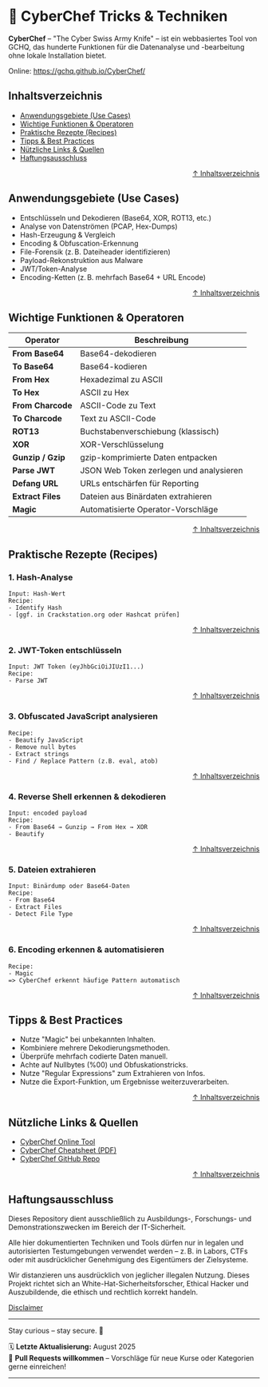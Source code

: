 # 🧁 CyberChef Tricks & Techniken

**CyberChef** – "The Cyber Swiss Army Knife" – ist ein webbasiertes Tool von GCHQ, 
das hunderte Funktionen für die Datenanalyse und -bearbeitung ohne lokale Installation bietet.

Online: https://gchq.github.io/CyberChef/



## Inhaltsverzeichnis
- [Anwendungsgebiete (Use Cases)](#anwendungsgebiete-use-cases)
- [Wichtige Funktionen & Operatoren](#wichtige-funktionen--operatoren)
- [Praktische Rezepte (Recipes)](#praktische-rezepte-recipes)
- [Tipps & Best Practices](#tipps--best-practices)
- [Nützliche Links & Quellen](#nützliche-links--quellen)
- [Haftungsausschluss](#haftungsausschluss)



<div align=right>

[↑ Inhaltsverzeichnis](#inhaltsverzeichnis)

</div>

## Anwendungsgebiete (Use Cases)

- Entschlüsseln und Dekodieren (Base64, XOR, ROT13, etc.)
- Analyse von Datenströmen (PCAP, Hex-Dumps)
- Hash-Erzeugung & Vergleich
- Encoding & Obfuscation-Erkennung
- File-Forensik (z. B. Dateiheader identifizieren)
- Payload-Rekonstruktion aus Malware
- JWT/Token-Analyse
- Encoding-Ketten (z. B. mehrfach Base64 + URL Encode)



<div align=right>

[↑ Inhaltsverzeichnis](#inhaltsverzeichnis)

</div>

## Wichtige Funktionen & Operatoren

| Operator                  | Beschreibung                                      |
|---------------------------|---------------------------------------------------|
| **From Base64**           | Base64-dekodieren                                |
| **To Base64**             | Base64-kodieren                                  |
| **From Hex**              | Hexadezimal zu ASCII                             |
| **To Hex**                | ASCII zu Hex                                     |
| **From Charcode**         | ASCII-Code zu Text                               |
| **To Charcode**           | Text zu ASCII-Code                               |
| **ROT13**                 | Buchstabenverschiebung (klassisch)               |
| **XOR**                   | XOR-Verschlüsselung                              |
| **Gunzip / Gzip**         | gzip-komprimierte Daten entpacken                |
| **Parse JWT**             | JSON Web Token zerlegen und analysieren          |
| **Defang URL**            | URLs entschärfen für Reporting                   |
| **Extract Files**         | Dateien aus Binärdaten extrahieren               |
| **Magic**                 | Automatisierte Operator-Vorschläge               |




<div align=right>

[↑ Inhaltsverzeichnis](#inhaltsverzeichnis)

</div>


## Praktische Rezepte (Recipes)

### 1. Hash-Analyse
```text
Input: Hash-Wert
Recipe:
- Identify Hash
- [ggf. in Crackstation.org oder Hashcat prüfen]
```


<div align=right>

[↑ Inhaltsverzeichnis](#inhaltsverzeichnis)

</div>


### 2. JWT-Token entschlüsseln
```text
Input: JWT Token (eyJhbGciOiJIUzI1...)
Recipe:
- Parse JWT
```


<div align=right>

[↑ Inhaltsverzeichnis](#inhaltsverzeichnis)

</div>


### 3. Obfuscated JavaScript analysieren
```text
Recipe:
- Beautify JavaScript
- Remove null bytes
- Extract strings
- Find / Replace Pattern (z.B. eval, atob)
```


<div align=right>

[↑ Inhaltsverzeichnis](#inhaltsverzeichnis)

</div>


### 4. Reverse Shell erkennen & dekodieren
```text
Input: encoded payload
Recipe:
- From Base64 → Gunzip → From Hex → XOR
- Beautify
```


<div align=right>

[↑ Inhaltsverzeichnis](#inhaltsverzeichnis)

</div>


### 5. Dateien extrahieren
```text
Input: Binärdump oder Base64-Daten
Recipe:
- From Base64
- Extract Files
- Detect File Type
```


<div align=right>

[↑ Inhaltsverzeichnis](#inhaltsverzeichnis)

</div>


### 6. Encoding erkennen & automatisieren
```text
Recipe:
- Magic
=> CyberChef erkennt häufige Pattern automatisch
```




<div align=right>

[↑ Inhaltsverzeichnis](#inhaltsverzeichnis)

</div>


## Tipps & Best Practices
- Nutze "Magic" bei unbekannten Inhalten.
- Kombiniere mehrere Dekodierungsmethoden.
- Überprüfe mehrfach codierte Daten manuell.
- Achte auf Nullbytes (%00) und Obfuskationstricks.
- Nutze "Regular Expressions" zum Extrahieren von Infos.
- Nutze die Export-Funktion, um Ergebnisse weiterzuverarbeiten.




<div align=right>

[↑ Inhaltsverzeichnis](#inhaltsverzeichnis)

</div>


## Nützliche Links & Quellen

- [CyberChef Online Tool](https://gchq.github.io/CyberChef/)
- [CyberChef Cheatsheet (PDF)](https://malicious.link/file/cyberchef.pdf)
- [CyberChef GitHub Repo](https://drive.google.com/drive/home)




<div align=right>

[↑ Inhaltsverzeichnis](#inhaltsverzeichnis)

</div>


## Haftungsausschluss

Dieses Repository dient ausschließlich zu Ausbildungs-, Forschungs- und Demonstrationszwecken im Bereich der IT-Sicherheit.

Alle hier dokumentierten Techniken und Tools dürfen nur in legalen und autorisierten Testumgebungen verwendet werden – z. B. in Labors, CTFs oder mit ausdrücklicher Genehmigung des Eigentümers der Zielsysteme.

Wir distanzieren uns ausdrücklich von jeglicher illegalen Nutzung.
Dieses Projekt richtet sich an White-Hat-Sicherheitsforscher, Ethical Hacker und Auszubildende, die ethisch und rechtlich korrekt handeln.

[Disclaimer](/00-disclaimer/disclaimer.md)

--- 

Stay curious – stay secure. 🔐

🗓️ **Letzte Aktualisierung:** August 2025  
🤝 **Pull Requests willkommen** – Vorschläge für neue Kurse oder Kategorien gerne einreichen!

---